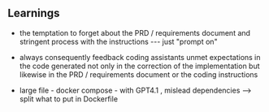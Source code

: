 ## Learnings

- the temptation to forget about the PRD / requirements document and stringent process with the instructions --- just "prompt on"
- always consequently feedback coding assistants unmet expectations in the code generated not only in the correction of the implementation but likewise in the PRD / requirements document or the coding instructions

- large file - docker compose - with GPT4.1 , mislead dependencies --> split what to put in Dockerfile
